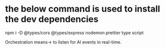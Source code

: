 # the below command is used to install the dev dependencies
npm i -D @types/cors @types/express nodemon prettier type script

Orchestration means-> to listen for AI events in real-time.
